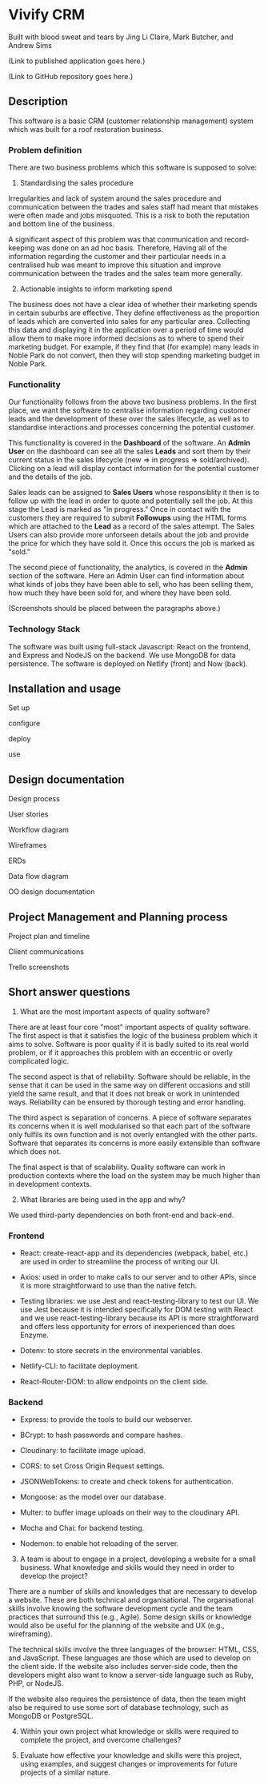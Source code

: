 # Vivify CRM

Built with blood sweat and tears by Jing Li Claire, Mark Butcher, and Andrew Sims

(Link to published application goes here.)

(Link to GitHub repository goes here.)

## Description

This software is a basic CRM (customer relationship management) system 
which was built for a roof restoration business.

### Problem definition

There are two business problems which this software is supposed to solve:

1. Standardising the sales procedure

Irregularities and lack of system around the sales procedure and
communication between the trades and sales staff had meant that
mistakes were often made and jobs misquoted. This is a risk to both the
reputation and bottom line of the business. 

A significant aspect of this problem was that communication and record-keeping 
was done on an ad hoc basis. Therefore, Having all of the information regarding 
the customer and their particular needs in a centralised hub was meant to 
improve this situation and improve communication between the trades and the 
sales team more generally.

2. Actionable insights to inform marketing spend

The business does not have a clear idea of whether their marketing spends
in certain suburbs are effective. They define effectiveness as the proportion
of leads which are converted into sales for any particular area. Collecting this
data and displaying it in the application over a period of time would allow them
to make more informed decisions as to where to spend their marketing budget.
For example, if they find that (for example) many leads in Noble Park do not 
convert, then they will stop spending marketing budget in Noble Park.

### Functionality

Our functionality follows from the above two business problems. In the first
place, we want the software to centralise information regarding customer leads
and the development of these over the sales lifecycle, as well as to standardise
interactions and processes concerning the potential customer.

This functionality is covered in the **Dashboard** of the software. An 
**Admin User** on the dashboard can see all the sales **Leads** and sort them by 
their current status in the sales lifecycle (new => in progress => sold/archived). 
Clicking on a lead will display contact information for the potential customer 
and the details of the job.

Sales leads can be assigned to **Sales Users** whose responsiblity it then is
to follow up with the lead in order to quote and potentially sell the job. At
this stage the Lead is marked as "in progress."
Once in contact with the customers they are required to submit **Followups** using
the HTML forms which are attached to the **Lead** as a record of the sales
attempt. The Sales Users can also provide more unforseen details about the job
and provide the price for which they have sold it. Once this occurs the job is 
marked as "sold."

The second piece of functionality, the analytics, is covered in the **Admin**
section of the software. Here an Admin User can find information about what kinds
of jobs they have been able to sell, who has been selling them, how much they
have been sold for, and where they have been sold.

(Screenshots should be placed between the paragraphs above.)

### Technology Stack

The software was built using full-stack Javascript: React on the frontend, and 
Express and NodeJS on the backend. We use MongoDB for data persistence. The
software is deployed on Netlify (front) and Now (back).

## Installation and usage

Set up

configure

deploy

use

## Design documentation

Design process

User stories

Workflow diagram

Wireframes

ERDs

Data flow diagram

OO design documentation

## Project Management and Planning process

Project plan and timeline

Client communications

Trello screenshots

## Short answer questions

1. What are the most important aspects of quality software?

There are at least four core "most" important aspects of quality software. The
first aspect is that it satisfies the logic of the business problem which it
aims to solve. Software is poor quality if it is badly suited to its real world
problem, or if it approaches this problem with an eccentric or overly complicated
logic.

The second aspect is that of reliability. Software should be reliable, in the
sense that it can be used in the same way on different occasions and still yield
the same result, and that it does not break or work in unintended ways.
Reliability can be ensured by thorough testing and error handling.

The third aspect is separation of concerns. A piece of software separates its
concerns when it is well modularised so that each part of the software only
fulfils its own function and is not overly entangled with the other parts.
Software that separates its concerns is more easily extensible than software
which does not.

The final aspect is that of scalability. Quality software can work in production
contexts where the load on the system may be much higher than in development
contexts.

2. What libraries are being used in the app and why?

We used third-party dependencies on both front-end and back-end.

### Frontend

* React: create-react-app and its dependencies (webpack, babel, etc.) are used
in order to streamline the process of writing our UI.

* Axios: used in order to make calls to our server and to other APIs, since it
is more straightforward to use than the native fetch.

* Testing libraries: we use Jest and react-testing-library to test our UI. We
use Jest because it is intended specifically for DOM testing with React and we
use react-testing-library because its API is more straightforward and offers
less opportunity for errors of inexperienced than does Enzyme.

* Dotenv: to store secrets in the environmental variables.

* Netlify-CLI: to facilitate deployment.

* React-Router-DOM: to allow endpoints on the client side.

### Backend

* Express: to provide the tools to build our webserver.

* BCrypt: to hash passwords and compare hashes.

* Cloudinary: to facilitate image upload.

* CORS: to set Cross Origin Request settings.

* JSONWebTokens: to create and check tokens for authentication.

* Mongoose: as the model over our database.

* Multer: to buffer image uploads on their way to the cloudinary API.

* Mocha and Chai: for backend testing.

* Nodemon: to enable hot reloading of the server.

3. A team is about to engage in a project, developing a website for a small business. What knowledge and skills would they need in order to develop the project?

There are a number of skills and knowledges that are necessary to develop a
website. These are both technical and organisational. The organisational
skills involve knowing the software development cycle and the team practices
that surround this (e.g., Agile). Some design skills or knowledge would also
be useful for the planning of the website and UX (e.g., wireframing).

The technical skills involve the three languages of the browser: HTML, CSS, and
JavaScript. These languages are those which are used to develop on the client
side. If the website also includes server-side code, then the developers might
also want to know a server-side language such as Ruby, PHP, or NodeJS.

If the website also requires the persistence of data, then the team might also
be required to use some sort of database technology, such as MongoDB or
PostgreSQL.

4. Within your own project what knowledge or skills were required to complete the project, and overcome challenges?

5. Evaluate how effective your knowledge and skills were this project, using examples, and suggest changes or improvements for future projects of a similar nature.